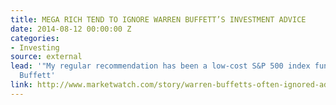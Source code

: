 ```yaml
---
title: MEGA RICH TEND TO IGNORE WARREN BUFFETT’S INVESTMENT ADVICE
date: 2014-08-12 00:00:00 Z
categories:
- Investing
source: external
lead: '"My regular recommendation has been a low-cost S&P 500 index fund." -- Warren
  Buffett'
link: http://www.marketwatch.com/story/warren-buffetts-often-ignored-advice-to-mega-rich-investors-2017-03-13
---
```


